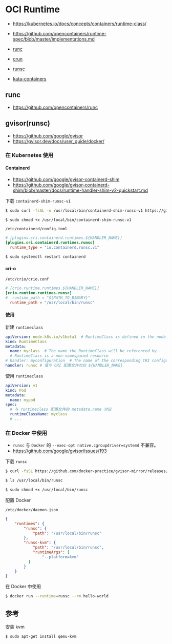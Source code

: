 # OCI Runtime

* https://kubernetes.io/docs/concepts/containers/runtime-class/
* https://github.com/opencontainers/runtime-spec/blob/master/implementations.md

* [runc](https://github.com/opencontainers/runc)
* [crun](https://github.com/containers/crun)
* [runsc](https://github.com/google/gvisor)
* [kata-containers](https://github.com/kata-containers/runtime)

## runc

* https://github.com/opencontainers/runc

## gvisor(runsc)

* https://github.com/google/gvisor
* https://gvisor.dev/docs/user_guide/docker/

### 在 Kubernetes 使用

#### Containerd

* https://github.com/google/gvisor-containerd-shim
* https://github.com/google/gvisor-containerd-shim/blob/master/docs/runtime-handler-shim-v2-quickstart.md

下载 `containerd-shim-runsc-v1`

```bash
$ sudo curl -fsSL -o /usr/local/bin/containerd-shim-runsc-v1 https://github.com/google/gvisor-containerd-shim/releases/download/v0.0.3/containerd-shim-runsc-v1.linux-amd64

$ sudo chmod +x /usr/local/bin/containerd-shim-runsc-v1
```

`/etc/containerd/config.toml`

```toml
# [plugins.cri.containerd.runtimes.${HANDLER_NAME}]
[plugins.cri.containerd.runtimes.runsc]
  runtime_type = "io.containerd.runsc.v1"
```

```bash
$ sudo systemctl restart containerd
```

#### cri-o

`/etc/crio/crio.conf`

```toml
# [crio.runtime.runtimes.${HANDLER_NAME}]
[crio.runtime.runtimes.runsc]
#  runtime_path = "${PATH_TO_BINARY}"
  runtime_path = "/usr/local/bin/runsc"
```

#### 使用

新建 `runtimeclass`

```yaml
apiVersion: node.k8s.io/v1beta1  # RuntimeClass is defined in the node.k8s.io API group
kind: RuntimeClass
metadata:
  name: myclass  # The name the RuntimeClass will be referenced by
  # RuntimeClass is a non-namespaced resource
# handler: myconfiguration  # The name of the corresponding CRI configuration
handler: runsc # 值与 CRI 配置文件对应 ${HANDLER_NAME}
```

使用 `runtimeclass`

```yaml
apiVersion: v1
kind: Pod
metadata:
  name: mypod
spec:
  # 与 runtimeclass 配置文件的 metadata.name 对应
  runtimeClassName: myclass
  # ...
```

### 在 Docker 中使用

* `runsc` 与 `Docker` 的 `--exec-opt native.cgroupdriver=systemd` 不兼容。
* https://github.com/google/gvisor/issues/193

下载 `runsc`

```bash
$ curl -fsSL https://github.com/docker-practice/gvisor-mirror/releases/download/nightly/runsc-linux-amd64.tar.gz | sudo tar -C /usr/local/bin -zxvf -

$ ls /usr/local/bin/runsc

$ sudo chmod +x /usr/local/bin/runsc
```

配置 Docker

`/etc/docker/daemon.json`

```json
{
    "runtimes": {
        "runsc": {
            "path": "/usr/local/bin/runsc"
        },
        "runsc-kvm": {
            "path": "/usr/local/bin/runsc",
            "runtimeArgs": [
                "--platform=kvm"
          ]
        }
    }
}
```

在 Docker 中使用

```bash
$ docker run --runtime=runsc --rm hello-world
```

## 参考

安装 kvm

```bash
$ sudo apt-get install qemu-kvm
```
